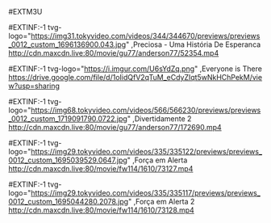 #EXTM3U

#EXTINF:-1 tvg-logo="https://img31.tokyvideo.com/videos/344/344670/previews/previews_0012_custom_1696136900.043.jpg" ,Preciosa - Uma História De Esperanca
http://cdn.maxcdn.live:80/movie/gu77/anderson77/52354.mp4

#EXTINF:-1 tvg-logo="https://i.imgur.com/U6sYdZq.png" ,Everyone is There
https://drive.google.com/file/d/1oIidQfV2qTuM_eCdyZIqt5wNkHChPekM/view?usp=sharing

#EXTINF:-1 tvg-logo="https://img68.tokyvideo.com/videos/566/566230/previews/previews_0012_custom_1719091790.0722.jpg" ,Divertidamente 2
http://cdn.maxcdn.live:80/movie/gu77/anderson77/172690.mp4

#EXTINF:-1 tvg-logo="https://img29.tokyvideo.com/videos/335/335122/previews/previews_0012_custom_1695039529.0647.jpg" ,Força em Alerta
http://cdn.maxcdn.live:80/movie/fw114/1610/73127.mp4

#EXTINF:-1 tvg-logo="https://img29.tokyvideo.com/videos/335/335117/previews/previews_0012_custom_1695044280.2078.jpg" ,Força em Alerta 2
http://cdn.maxcdn.live:80/movie/fw114/1610/73128.mp4
